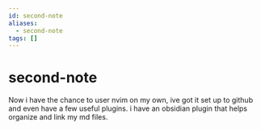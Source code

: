 ```yaml
---
id: second-note
aliases:
  - second-note
tags: []
---
```


# second-note

Now i have the chance to user nvim on my own, ive got it set up to github and even have a few useful plugins. i have an obsidian plugin that helps organize and link my md files.


